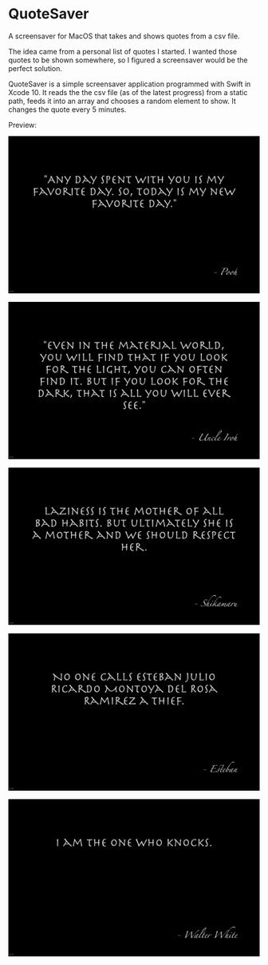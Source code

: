 # QuoteSaver
A screensaver for MacOS that takes and shows quotes from a csv file.

The idea came from a personal list of quotes I started. I wanted those quotes to be shown somewhere, so I figured a screensaver would be the perfect solution.

QuoteSaver is a simple screensaver application programmed with Swift in Xcode 10. It reads the the csv file (as of the latest progress) from a static path, feeds it into an array and chooses a random element to show. It changes the quote every 5 minutes.

Preview:

![](readme/Pooh.png)

![](readme/Iroh.png)

![](readme/Shikamaru.png)

![](readme/Esteban.png)

![](readme/Walter_White.png)
